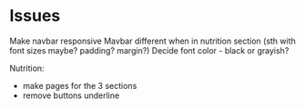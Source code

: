 # Issues
Make navbar responsive
Mavbar different when in nutrition section (sth with font sizes maybe? padding? margin?)
Decide font color - black or grayish?

Nutrition:
 - make pages for the 3 sections
 - remove buttons underline 